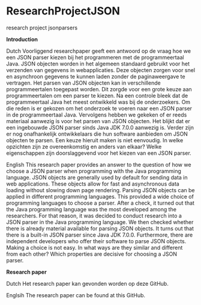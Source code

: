 # ResearchProjectJSON
research project jsonparsers

<b>Introduction</b>

Dutch
Voorliggend researchpaper geeft een antwoord op de vraag hoe we een JSON parser kiezen bij het programmeren met de programmeertaal Java. JSON objecten worden in het algemeen standaard gebruikt voor het verzenden van gegevens in webapplicaties. Deze objecten zorgen voor snel en asynchroon gegevens te kunnen laden zonder de paginaweergave te vertragen.
Het parsen van JSON objecten kan in verschillende programmeertalen toegepast worden. Dit zorgde voor een grote keuze aan programmeertalen om een parser te kiezen. Na een controle bleek dat de programmeertaal Java het meest ontwikkeld was bij de onderzoekers. Om die reden is er gekozen om het onderzoek te voeren naar een JSON parser in de programmeertaal Java.
Vervolgens hebben we gekeken of er reeds materiaal aanwezig is voor het parsen van JSON objecten. Het blijkt dat er een ingebouwde JSON parser sinds Java JDK 7.0.0 aanwezig is. Verder zijn er nog onafhankelijk ontwikkelaars die hun software aanbieden om JSON objecten te parsen.
Een keuze hieruit maken is niet eenvoudig. In welke opzichten zijn ze overeenkomstig en anders van elkaar? Welke eigenschappen zijn doorslaggevend voor het kiezen van een JSON parser. 

English
This research paper provides an answer to the question of how we choose a JSON parser when programming with the Java programming language. JSON objects are generally used by default for sending data in web applications. These objects allow for fast and asynchronous data loading without slowing down page rendering.
Parsing JSON objects can be applied in different programming languages. This provided a wide choice of programming languages to choose a parser. After a check, it turned out that the Java programming language was the most developed among the researchers. For that reason, it was decided to conduct research into a JSON parser in the Java programming language.
We then checked whether there is already material available for parsing JSON objects. It turns out that there is a built-in JSON parser since Java JDK 7.0.0. Furthermore, there are independent developers who offer their software to parse JSON objects.
Making a choice is not easy. In what ways are they similar and different from each other? Which properties are decisive for choosing a JSON parser.

<b>Research paper </b>

Dutch
Het research paper kan gevonden worden op deze GitHub.

Englsih
The research paper can be found at this GitHub.

